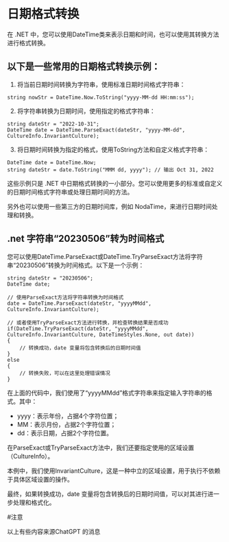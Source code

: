 # 日期格式转换
在 .NET 中，您可以使用DateTime类来表示日期和时间，也可以使用其转换方法进行格式转换。

## 以下是一些常用的日期格式转换示例：

1. 将当前日期时间转换为字符串，使用标准日期时间格式字符串：

```
string nowStr = DateTime.Now.ToString("yyyy-MM-dd HH:mm:ss");
```

2. 将字符串转换为日期时间，使用指定的格式字符串：

```
string dateStr = "2022-10-31";
DateTime date = DateTime.ParseExact(dateStr, "yyyy-MM-dd", CultureInfo.InvariantCulture);
```

3. 将日期时间转换为指定的格式，使用ToString方法和自定义格式字符串：

```
DateTime date = DateTime.Now;
string dateStr = date.ToString("MMM dd, yyyy"); // 输出 Oct 31, 2022
```

这些示例只是 .NET 中日期格式转换的一小部分。您可以使用更多的标准或自定义的日期时间格式字符串或处理日期时间的方法。

另外也可以使用一些第三方的日期时间库，例如 NodaTime，来进行日期时间处理和转换。

## .net 字符串“20230506”转为时间格式
您可以使用DateTime.ParseExact或DateTime.TryParseExact方法将字符串“20230506”转换为时间格式。以下是一个示例：

```
string dateStr = "20230506";
DateTime date;

// 使用ParseExact方法将字符串转换为时间格式
date = DateTime.ParseExact(dateStr, "yyyyMMdd", CultureInfo.InvariantCulture);

// 或者使用TryParseExact方法进行转换，并检查转换结果是否成功
if(DateTime.TryParseExact(dateStr, "yyyyMMdd", CultureInfo.InvariantCulture, DateTimeStyles.None, out date))
{
    // 转换成功，date 变量将包含转换后的日期时间值
}
else 
{
    // 转换失败，可以在这里处理错误情况
}
```

在上面的代码中，我们使用了“yyyyMMdd”格式字符串来指定输入字符串的格式。其中：

- yyyy：表示年份，占据4个字符位置；
- MM：表示月份，占据2个字符位置；
- dd：表示日期，占据2个字符位置。

在ParseExact或TryParseExact方法中，我们还要指定使用的区域设置（CultureInfo）。

本例中，我们使用InvariantCulture，这是一种中立的区域设置，用于执行不依赖于具体区域设置的操作。

最终，如果转换成功，date 变量将包含转换后的日期时间值，可以对其进行进一步处理和格式化。

#注意

以上有些内容来源ChatGPT 的消息
